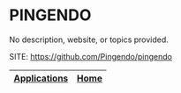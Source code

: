 # PINGENDO
 
 No description, website, or topics provided. 
 
 SITE: https://github.com/Pingendo/pingendo

 | [Applications](https://portable-linux-apps.github.io/apps.html) | [Home](https://portable-linux-apps.github.io)
 | --- | --- |
